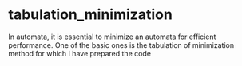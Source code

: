 # tabulation_minimization
In automata, it is essential to minimize an automata for efficient performance.
One of the basic ones is the tabulation of minimization method for which I have prepared the code
